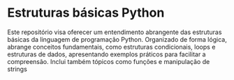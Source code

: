 # Estruturas básicas Python
Este repositório visa oferecer um entendimento abrangente das estruturas básicas da linguagem de programação Python. Organizado de forma lógica, abrange conceitos fundamentais, como estruturas condicionais, loops e estruturas de dados, apresentando exemplos práticos para facilitar a compreensão. Inclui também tópicos como funções e manipulação de strings



